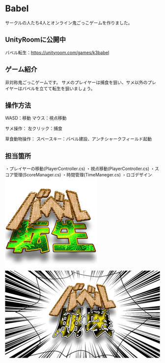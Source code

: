 # Babel

サークルの人たち4人とオンライン鬼ごっこゲームを作りました。

## UnityRoomに公開中

バベル転生：<https://unityroom.com/games/k3babel>

## ゲーム紹介

非対称鬼ごっこゲームです。
サメのプレイヤーは捕食を狙い、サメ以外のプレイヤーはバベルを立てて転生を狙いましょう。

## 操作方法

WASD：移動
マウス：視点移動

サメ操作：
左クリック：捕食

草食動物操作：
スペースキー：バベル建設、アンチシャークフィールド起動

## 担当箇所

・プレイヤーの移動(PlayerController.cs)
・視点移動(PlayerController.cs)
・スコア管理(ScoreManager.cs)
・時間管理(TimeManeger.cs)
・ロゴデザイン
![ロゴ1](/Assets/Photon/PhotonUnityNetworking/Resources/7becde199d7eda70.png)
![ロゴ2](/Assets/Photon/PhotonUnityNetworking/Resources/704fde43e738b0a5.png)
